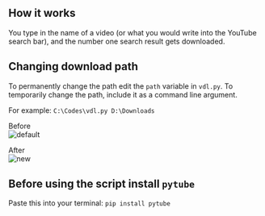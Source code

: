 ## How it works
You type in the name of a video (or what you would write into the YouTube search bar), and the number one search result gets downloaded.

## Changing download path
To permanently change the path edit the `path` variable in `vdl.py`. To temporarily change the path, include it as a command line argument.

For example: 
```C:\Codes\vdl.py D:\Downloads```

Before\
![default](https://i.imgur.com/kUyk0d5.png "Default path")

After\
![new](https://i.imgur.com/JAwF3VH.png "New path")

## Before using the script install `pytube`
Paste this into your terminal: `pip install pytube`
